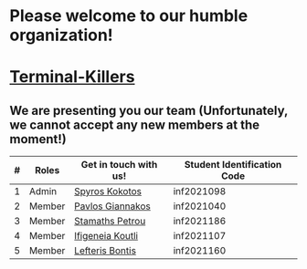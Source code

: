 # Please welcome to our humble organization!

# [Terminal-Killers](https://github.com/Terminal-Killers)

## We are presenting you our team (Unfortunately, we cannot accept any new members at the moment!)

| # |   Roles   |  Get in touch with us! | Student Identification Code |
| ------------- | ------------- | -------- | -------- |
| 1 |     Admin       | [Spyros Kokotos](https://github.com/Greekforce1821)  | inf2021098 |
| 2 |     Member      | [Pavlos Giannakos](https://github.com/Giannpavlos)   | inf2021040 |
| 3 |     Member      | [Stamaths Petrou](https://github.com/stamathsp)      | inf2021186 |
| 4 |     Member      | [Ifigeneia Koutli](https://github.com/inf2021107)    | inf2021107 |
| 5 |     Member      | [Lefteris Bontis](https://github.com/TheBond08)      | inf2021160 |
                     




